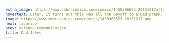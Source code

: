 ```yaml
---
extra_image: https://www.smbc-comics.com/comics/1450366623-20151217after.png
hovertext: Later, it turns out this was all the payoff to a Dad-prank.
image: https://www.smbc-comics.com/comics/1450366623-20151217.png
next: licorice
prev: science-communication
title: Dad Jokes
---
```

